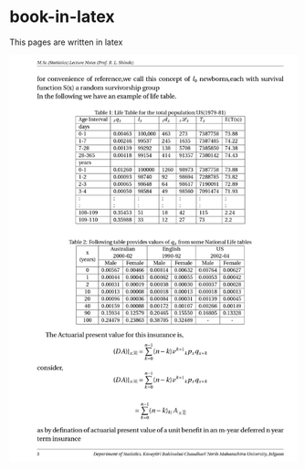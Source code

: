 # book-in-latex
This pages are written in latex

<p align="center">
  <a href="https://drive.google.com/file/d/1K_CYgQRsm4cwJeGAkmUbVRB_bX0Vbwtm/view?usp=share_link">
    <img src="page.jpg">
    </img>
  </a>
  </p>
  
